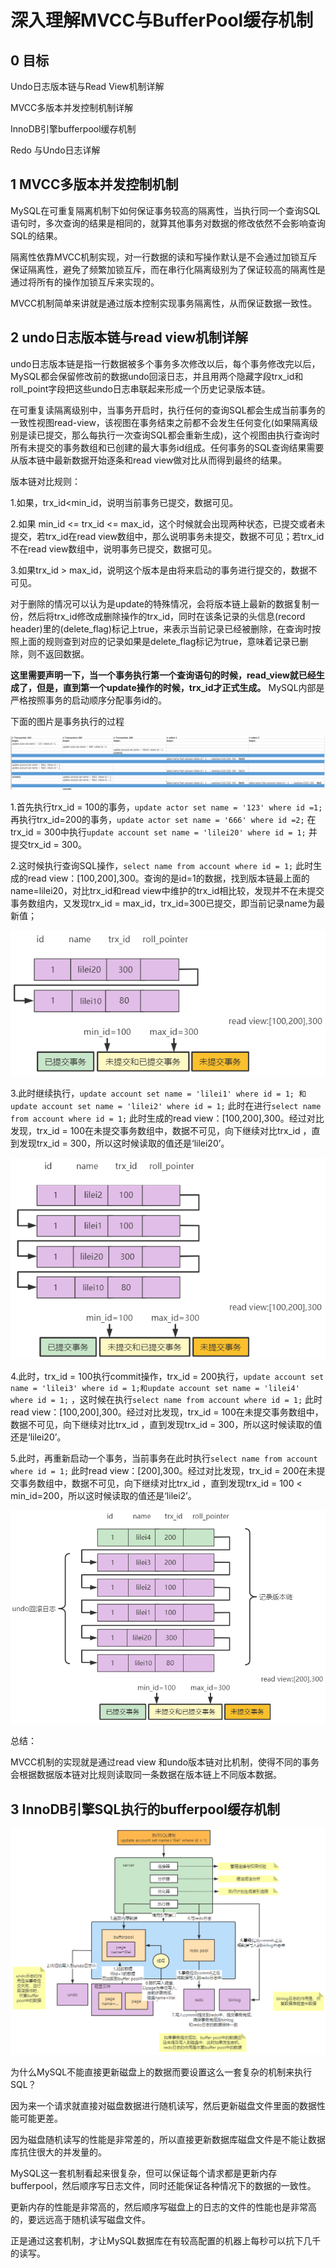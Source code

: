 # 深入理解MVCC与BufferPool缓存机制

##  0 目标

Undo日志版本链与Read View机制详解

MVCC多版本并发控制机制详解

InnoDB引擎bufferpool缓存机制

Redo 与Undo日志详解

## 1 MVCC多版本并发控制机制

MySQL在可重复隔离机制下如何保证事务较高的隔离性，当执行同一个查询SQL语句时，多次查询的结果是相同的，就算其他事务对数据的修改依然不会影响查询SQL的结果。

隔离性依靠MVCC机制实现，对一行数据的读和写操作默认是不会通过加锁互斥保证隔离性，避免了频繁加锁互斥，而在串行化隔离级别为了保证较高的隔离性是通过将所有的操作加锁互斥来实现的。

MVCC机制简单来讲就是通过版本控制实现事务隔离性，从而保证数据一致性。

## 2 undo日志版本链与read view机制详解

undo日志版本链是指一行数据被多个事务多次修改以后，每个事务修改完以后，MySQL都会保留修改前的数据undo回滚日志，并且用两个隐藏字段trx_id和roll_point字段把这些undo日志串联起来形成一个历史记录版本链。

在可重复读隔离级别中，当事务开启时，执行任何的查询SQL都会生成当前事务的一致性视图read-view，该视图在事务结束之前都不会发生任何变化(如果隔离级别是读已提交，那么每执行一次查询SQL都会重新生成)，这个视图由执行查询时所有未提交的事务数组和已创建的最大事务id组成。任何事务的SQL查询结果需要从版本链中最新数据开始逐条和read view做对比从而得到最终的结果。

版本链对比规则：

1.如果，trx_id<min_id，说明当前事务已提交，数据可见。

2.如果 min_id <= trx_id <= max_id，这个时候就会出现两种状态，已提交或者未提交，若trx_id在read view数组中，那么说明事务未提交，数据不可见；若trx_id不在read view数组中，说明事务已提交，数据可见。

3.如果trx_id > max_id，说明这个版本是由将来启动的事务进行提交的，数据不可见。

对于删除的情况可以认为是update的特殊情况，会将版本链上最新的数据复制一份，然后将trx_id修改成删除操作的trx_id，同时在该条记录的头信息(record header)里的(delete_flag)标记上true，来表示当前记录已经被删除，在查询时按照上面的规则查到对应的记录如果是delete_flag标记为true，意味着记录已删除，则不返回数据。

**这里需要声明一下，当一个事务执行第一个查询语句的时候，read_view就已经生成了，但是，直到第一个update操作的时候，trx_id才正式生成。** MySQL内部是严格按照事务的启动顺序分配事务id的。

下面的图片是事务执行的过程

![image-20211108200912537](../image/image-20211108200912537.png)

1.首先执行trx_id = 100的事务，`update actor set name = '123' where id =1;` 再执行trx_id=200的事务，`update actor set name = '666' where id =2;` 在trx_id = 300中执行`update account set name = 'lilei20' where id = 1;` 并提交trx_id = 300。

2.这时候执行查询SQL操作，`select name from account where id = 1;` 此时生成的read view：[100,200],300。查询的是id=1的数据，找到版本链最上面的name=lilei20，对比trx_id和read view中维护的trx_id相比较，发现并不在未提交事务数组内，又发现trx_id = max_id，trx_id=300已提交，即当前记录name为最新值；



![image-20211108200447815](../image/image-20211108200447815.png)

3.此时继续执行，`update account set name = 'lilei1' where id = 1; 和update account set name = 'lilei2' where id = 1;` 此时在进行`select name from account where id = 1;` 此时生成的read view：[100,200],300。经过对比发现，trx_id = 100在未提交事务数组中，数据不可见，向下继续对比trx_id ，直到发现trx_id = 300，所以这时候读取的值还是‘lilei20’。

![image-20211108201256816](../image/image-20211108201256816.png)

4.此时，trx_id = 100执行commit操作，trx_id = 200执行，`update account set name = 'lilei3' where id = 1;和update account set name = 'lilei4' where id = 1;` ，这时候在执行`select name from account where id = 1;` 此时read view：[100,200],300。经过对比发现，trx_id = 100在未提交事务数组中，数据不可见，向下继续对比trx_id ，直到发现trx_id = 300，所以这时候读取的值还是‘lilei20’。



5.此时，再重新启动一个事务，当前事务在此时执行`select name from account where id = 1;` 此时read view：[200],300。经过对比发现，trx_id = 200在未提交事务数组中，数据不可见，向下继续对比trx_id ，直到发现trx_id = 100  < min_id=200，所以这时候读取的值还是‘lilei2’。

![image-20211108201956432](../image/image-20211108201956432.png)

总结：

MVCC机制的实现就是通过read view 和undo版本链对比机制，使得不同的事务会根据数据版本链对比规则读取同一条数据在版本链上不同版本数据。

## 3 InnoDB引擎SQL执行的bufferpool缓存机制

![image-20211108213520939](../image/image-20211108213520939.png)

为什么MySQL不能直接更新磁盘上的数据而要设置这么一套复杂的机制来执行SQL？

因为来一个请求就直接对磁盘数据进行随机读写，然后更新磁盘文件里面的数据性能可能更差。

因为磁盘随机读写的性能是非常差的，所以直接更新数据库磁盘文件是不能让数据库抗住很大的并发量的。

MySQL这一套机制看起来很复杂，但可以保证每个请求都是更新内存bufferpool，然后顺序写日志文件，同时还能保证各种情况下的数据的一致性。

更新内存的性能是非常高的，然后顺序写磁盘上的日志的文件的性能也是非常高的，要远远高于随机读写磁盘文件。

正是通过这套机制，才让MySQL数据库在有较高配置的机器上每秒可以抗下几千的读写。